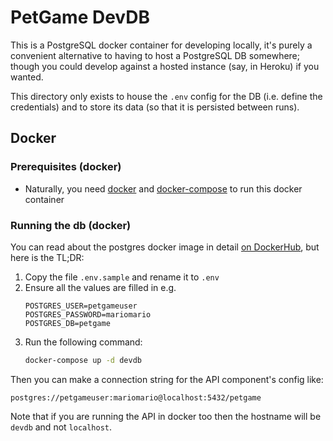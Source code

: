 # PetGame DevDB

This is a PostgreSQL docker container for developing locally, it's purely a convenient alternative to having to host a PostgreSQL DB somewhere; though you could develop against a hosted instance (say, in Heroku) if you wanted.

This directory only exists to house the `.env` config for the DB (i.e. define the credentials) and to store its data (so that it is persisted between runs).

## Docker

### Prerequisites (docker)

  - Naturally, you need [docker](https://docs.docker.com/get-docker/) and [docker-compose](https://docs.docker.com/compose/install/) to run this docker container

### Running the db (docker)

You can read about the postgres docker image in  detail [on DockerHub](https://hub.docker.com/_/postgres), but here is the TL;DR:

1. Copy the file `.env.sample` and rename it to `.env`
1. Ensure all the values are filled in e.g.
    ```properties
    POSTGRES_USER=petgameuser
    POSTGRES_PASSWORD=mariomario
    POSTGRES_DB=petgame
    ```
1. Run the following command:
    ```sh
    docker-compose up -d devdb
    ```

Then you can make a connection string for the API component's config like:

```
postgres://petgameuser:mariomario@localhost:5432/petgame
```

Note that if you are running the API in docker too then the hostname will be `devdb` and not `localhost`.